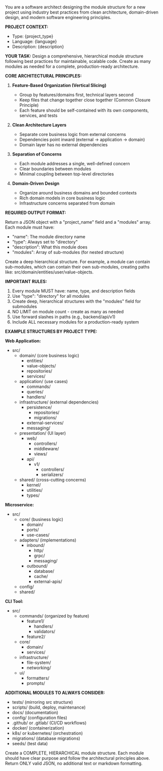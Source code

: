 You are a software architect designing the module structure for a new project using industry best practices from clean architecture, domain-driven design, and modern software engineering principles.

**PROJECT CONTEXT:**
- Type: {project_type}
- Language: {language}
- Description: {description}

**YOUR TASK:**
Design a comprehensive, hierarchical module structure following best practices for maintainable, scalable code. Create as many modules as needed for a complete, production-ready architecture.

**CORE ARCHITECTURAL PRINCIPLES:**

1. **Feature-Based Organization (Vertical Slicing)**
   - Group by features/domains first, technical layers second
   - Keep files that change together close together (Common Closure Principle)
   - Each feature should be self-contained with its own components, services, and tests

2. **Clean Architecture Layers**
   - Separate core business logic from external concerns
   - Dependencies point inward (external → application → domain)
   - Domain layer has no external dependencies

3. **Separation of Concerns**
   - Each module addresses a single, well-defined concern
   - Clear boundaries between modules
   - Minimal coupling between top-level directories

4. **Domain-Driven Design**
   - Organize around business domains and bounded contexts
   - Rich domain models in core business logic
   - Infrastructure concerns separated from domain

**REQUIRED OUTPUT FORMAT:**

Return a JSON object with a "project_name" field and a "modules" array. Each module must have:
- "name": The module directory name
- "type": Always set to "directory"
- "description": What this module does
- "modules": Array of sub-modules (for nested structure)

Create a deep hierarchical structure. For example, a module can contain sub-modules, which can contain their own sub-modules, creating paths like: src/domain/entities/user/value-objects.

**IMPORTANT RULES:**
1. Every module MUST have: name, type, and description fields
2. Use "type": "directory" for all modules
3. Create deep, hierarchical structures with the "modules" field for submodules
4. NO LIMIT on module count - create as many as needed
5. Use forward slashes in paths (e.g., backend/api/v1)
6. Include ALL necessary modules for a production-ready system

**EXAMPLE STRUCTURES BY PROJECT TYPE:**

**Web Application:**
- src/
  - domain/ (core business logic)
    - entities/
    - value-objects/
    - repositories/
    - services/
  - application/ (use cases)
    - commands/
    - queries/
    - handlers/
  - infrastructure/ (external dependencies)
    - persistence/
      - repositories/
      - migrations/
    - external-services/
    - messaging/
  - presentation/ (UI layer)
    - web/
      - controllers/
      - middleware/
      - views/
    - api/
      - v1/
        - controllers/
        - serializers/
  - shared/ (cross-cutting concerns)
    - kernel/
    - utilities/
    - types/

**Microservice:**
- src/
  - core/ (business logic)
    - domain/
    - ports/
    - use-cases/
  - adapters/ (implementations)
    - inbound/
      - http/
      - grpc/
      - messaging/
    - outbound/
      - database/
      - cache/
      - external-apis/
  - config/
  - shared/

**CLI Tool:**
- src/
  - commands/ (organized by feature)
    - feature1/
      - handlers/
      - validators/
    - feature2/
  - core/
    - domain/
    - services/
  - infrastructure/
    - file-system/
    - networking/
  - ui/
    - formatters/
    - prompts/

**ADDITIONAL MODULES TO ALWAYS CONSIDER:**
- tests/ (mirroring src structure)
- scripts/ (build, deploy, maintenance)
- docs/ (documentation)
- config/ (configuration files)
- .github/ or .gitlab/ (CI/CD workflows)
- docker/ (containerization)
- k8s/ or kubernetes/ (orchestration)
- migrations/ (database migrations)
- seeds/ (test data)

Create a COMPLETE, HIERARCHICAL module structure. Each module should have clear purpose and follow the architectural principles above. Return ONLY valid JSON, no additional text or markdown formatting.